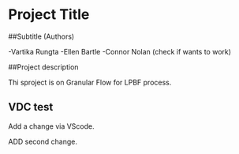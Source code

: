 # Project Title 

##Subtitle (Authors)

-Vartika Rungta
-Ellen Bartle
-Connor Nolan (check if wants to work)

##Project description

Thi sproject is on Granular Flow for LPBF process. 

## VDC test

Add a change via VScode.

ADD second change. 